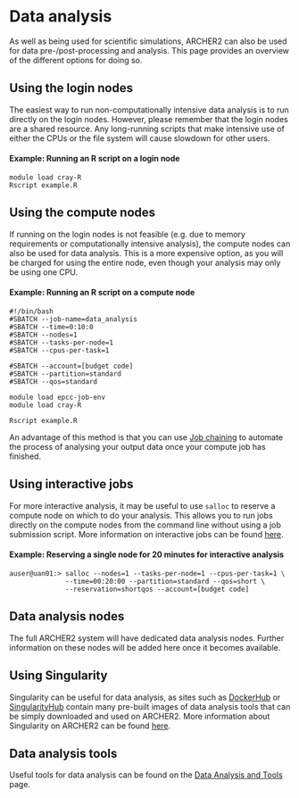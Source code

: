 # Data analysis

As well as being used for scientific simulations, ARCHER2 can also be
used for data pre-/post-processing and analysis. This page provides an
overview of the different options for doing so.

## Using the login nodes

The easiest way to run non-computationally intensive data analysis is to
run directly on the login nodes. However, please remember that the login
nodes are a shared resource. Any long-running scripts that make
intensive use of either the CPUs or the file system will cause slowdown
for other users.

#### Example: Running an R script on a login node

    module load cray-R
    Rscript example.R

## Using the compute nodes

If running on the login nodes is not feasible (e.g. due to memory
requirements or computationally intensive analysis), the compute nodes
can also be used for data analysis. This is a more expensive option, as
you will be charged for using the entire node, even though your analysis
may only be using one CPU.

#### Example: Running an R script on a compute node

    #!/bin/bash
    #SBATCH --job-name=data_analysis
    #SBATCH --time=0:10:0
    #SBATCH --nodes=1
    #SBATCH --tasks-per-node=1
    #SBATCH --cpus-per-task=1

    #SBATCH --account=[budget code]
    #SBATCH --partition=standard
    #SBATCH --qos=standard

    module load epcc-job-env
    module load cray-R

    Rscript example.R

An advantage of this method is that you can use
[Job chaining](https://docs.archer2.ac.uk/user-guide/scheduler/#job-chaining)
to automate the process of analysing your output data once your compute
job has finished.

## Using interactive jobs

For more interactive analysis, it may be useful to use `salloc` to
reserve a compute node on which to do your analysis. This allows you to
run jobs directly on the compute nodes from the command line without
using a job submission script. More information on interactive jobs can
be found
[here](https://docs.archer2.ac.uk/user-guide/scheduler/#interactive-jobs).

#### Example: Reserving a single node for 20 minutes for interactive analysis

    auser@uan01:> salloc --nodes=1 --tasks-per-node=1 --cpus-per-task=1 \
                  --time=00:20:00 --partition=standard --qos=short \
                  --reservation=shortqos --account=[budget code]


## Data analysis nodes

The full ARCHER2 system will have dedicated data analysis nodes. Further
information on these nodes will be added here once it becomes available.

## Using Singularity

Singularity can be useful for data analysis, as sites such as
[DockerHub](http://hub.docker.com) or
[SingularityHub](https://singularity-hub.org/) contain many pre-built
images of data analysis tools that can be simply downloaded and used on
ARCHER2. More information about Singularity on ARCHER2 can be found
[here](https://docs.archer2.ac.uk/user-guide/containers).

## Data analysis tools

Useful tools for data analysis can be found on the
[Data Analysis and Tools](https://docs.archer2.ac.uk/data-tools/) page.
